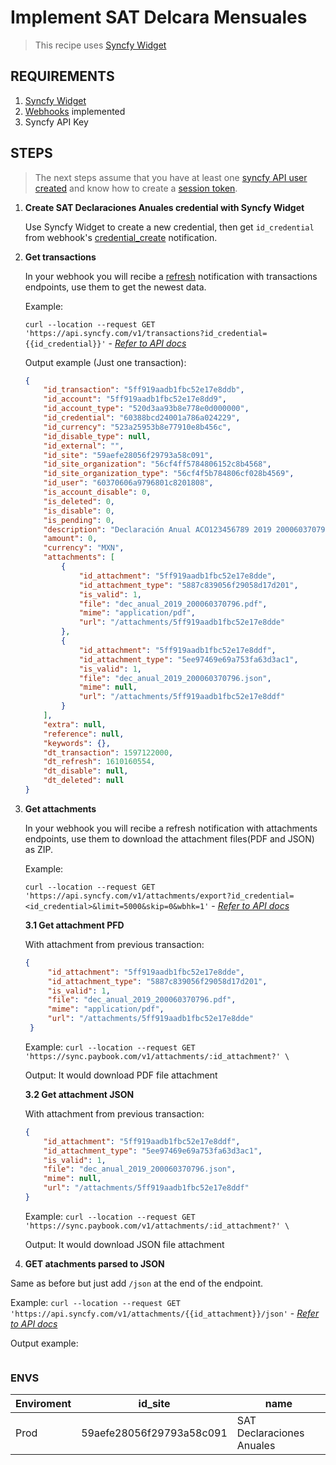 # Implement SAT Delcara Mensuales

> This recipe uses [Syncfy Widget][syncfy-widget-docs]


## REQUIREMENTS 
1. [Syncfy Widget][syncfy-widget-docs]
2. [Webhooks][syncfy-webhook-docs] implemented
3. Syncfy API Key

## STEPS
> The next steps assume that you have at least one [syncfy API user created][syncfy-post-user] and know how to create a [session token][syncfy-post-sesions]. 

1. **Create SAT Declaraciones Anuales credential with Syncfy Widget**
    
    Use Syncfy Widget to create a new credential, then get `id_credential` from webhook's [credential_create][syncfy-webhook-events] notification.

2. **Get transactions**
    
    In your webhook you will recibe a [refresh][syncfy-webhook-events] notification with transactions endpoints, use them to get the newest data.

    Example:

    `curl --location --request GET 'https://api.syncfy.com/v1/transactions?id_credential={{id_credential}}'` - [*Refer to API docs*][syncfy-transactions-docs]

    Output example (Just one transaction):
    ```json
    {
        "id_transaction": "5ff919aadb1fbc52e17e8ddb",
        "id_account": "5ff919aadb1fbc52e17e8dd9",
        "id_account_type": "520d3aa93b8e778e0d000000",
        "id_credential": "60388bcd24001a786a024229",
        "id_currency": "523a25953b8e77910e8b456c",
        "id_disable_type": null,
        "id_external": "",
        "id_site": "59aefe28056f29793a58c091",
        "id_site_organization": "56cf4ff5784806152c8b4568",
        "id_site_organization_type": "56cf4f5b784806cf028b4569",
        "id_user": "60370606a9796801c8201808",
        "is_account_disable": 0,
        "is_deleted": 0,
        "is_disable": 0,
        "is_pending": 0,
        "description": "Declaración Anual ACO123456789 2019 200060370796",
        "amount": 0,
        "currency": "MXN",
        "attachments": [
            {
                "id_attachment": "5ff919aadb1fbc52e17e8dde",
                "id_attachment_type": "5887c839056f29058d17d201",
                "is_valid": 1,
                "file": "dec_anual_2019_200060370796.pdf",
                "mime": "application/pdf",
                "url": "/attachments/5ff919aadb1fbc52e17e8dde"
            },
            {
                "id_attachment": "5ff919aadb1fbc52e17e8ddf",
                "id_attachment_type": "5ee97469e69a753fa63d3ac1",
                "is_valid": 1,
                "file": "dec_anual_2019_200060370796.json",
                "mime": null,
                "url": "/attachments/5ff919aadb1fbc52e17e8ddf"
            }
        ],
        "extra": null,
        "reference": null,
        "keywords": {},
        "dt_transaction": 1597122000,
        "dt_refresh": 1610160554,
        "dt_disable": null,
        "dt_deleted": null
    }
    ```
3. **Get attachments**

    In your webhook you will recibe a refresh notification with attachments endpoints, use them to download the attachment files(PDF and JSON) as ZIP.
    
    Example:

    `curl --location --request GET 'https://api.syncfy.com/v1/attachments/export?id_credential=<id_credential>&limit=5000&skip=0&wbhk=1'` - [*Refer to API docs*][syncfy-attachments-docs]


   **3.1 Get attachment PFD**

   With attachment from previous transaction:
   
   ```json
   {
        "id_attachment": "5ff919aadb1fbc52e17e8dde",
        "id_attachment_type": "5887c839056f29058d17d201",
        "is_valid": 1,
        "file": "dec_anual_2019_200060370796.pdf",
        "mime": "application/pdf",
        "url": "/attachments/5ff919aadb1fbc52e17e8dde"
    }
   ```

    Example:
    `curl --location --request GET 'https://sync.paybook.com/v1/attachments/:id_attachment?' \`

    Output:
    It would download PDF file attachment

    **3.2 Get attachment JSON**

    With attachment from previous transaction:
   
    ```json
    {
        "id_attachment": "5ff919aadb1fbc52e17e8ddf",
        "id_attachment_type": "5ee97469e69a753fa63d3ac1",
        "is_valid": 1,
        "file": "dec_anual_2019_200060370796.json",
        "mime": null,
        "url": "/attachments/5ff919aadb1fbc52e17e8ddf"
    }
    ```

    Example:
    `curl --location --request GET 'https://sync.paybook.com/v1/attachments/:id_attachment?' \`

    Output:
    It would download JSON file attachment

    

4. **GET atachments parsed to JSON**

Same as before but just add `/json` at the end of the endpoint.

Example:
`curl --location --request GET 'https://api.syncfy.com/v1/attachments/{{id_attachment}}/json'` - [*Refer to API docs*][syncfy-attachments-json-docs]


Output example: 
```json

```
### ENVS

Enviroment | id_site | name 
------ | ------ | ------
Prod   | 59aefe28056f29793a58c091 | SAT Declaraciones Anuales

 [//]: # 
[syncfy-widget-docs]: <https://syncfy.com/w/en/sync/public/app/(section:docs/mx/sync-tax/widget/overview)>
[syncfy-webhook-docs]: <https://syncfy.com/w/en/sync/public/app/(section:docs/mx/sync-tax/webhooks/overview)>
[syncfy-webhook-events]: <https://syncfy.com/w/en/sync/public/app/(section:docs/mx/sync-tax/webhooks/events)>
[syncfy-post-user]: <https://syncfy.com/w/en/sync/public/app/(section:docs/mx/sync-tax/api/users)?method=POST&path=%2Fv1%2Fusers>
[syncfy-post-sesions]: <https://syncfy.com/w/en/sync/public/app/(section:docs/mx/sync-tax/api/sessions)?method=POST&path=%2Fv1%2Fsessions>
[syncfy-transactions-docs]: <https://syncfy.com/w/en/sync/public/app/(section:docs/mx/sync-tax/api/transactions)?method=GET&path=%2Fv1%2Ftransactions>
[syncfy-attachments-docs]: <https://syncfy.com/w/en/sync/public/app/(section:docs/mx/sync-tax/api/attachments)?method=GET&path=%2Fv1%2Fattachments%2F:sync_id_attachment>
[syncfy-attachments-json-docs]: <https://syncfy.com/w/en/sync/public/app/(section:docs/mx/sync-tax/api/attachments)?method=GET&path=%2Fv1%2Fattachments%2F:sync_id_attachment%2Fjson>